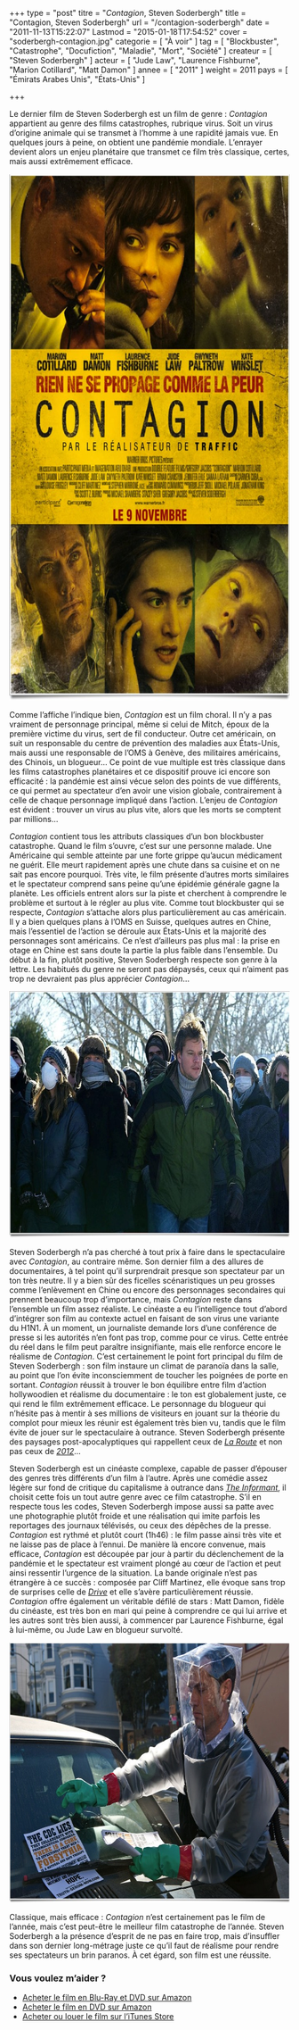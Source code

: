 +++
type = "post"
titre = "<em>Contagion</em>, Steven Soderbergh"
title = "Contagion, Steven Soderbergh"
url = "/contagion-soderbergh"
date = "2011-11-13T15:22:07"
Lastmod = "2015-01-18T17:54:52"
cover = "soderbergh-contagion.jpg"
categorie = [ "À voir" ]
tag = [ "Blockbuster", "Catastrophe", "Docufiction", "Maladie", "Mort", "Société" ]
createur = [ "Steven Soderbergh" ]
acteur = [ "Jude Law", "Laurence Fishburne", "Marion Cotillard", "Matt Damon" ]
annee = [ "2011" ]
weight = 2011
pays = [ "Émirats Arabes Unis", "États-Unis" ]

+++

<p>Le dernier film de Steven Soderbergh est un film de genre : <em>Contagion</em> appartient au genre des films catastrophes, rubrique virus. Soit un virus d&rsquo;origine animale qui se transmet à l&rsquo;homme à une rapidité jamais vue. En quelques jours à peine, on obtient une pandémie mondiale. L&rsquo;enrayer devient alors un enjeu planétaire que transmet ce film très classique, certes, mais aussi extrêmement efficace.</p>
<a href="http://www.allocine.fr/film/fichefilm_gen_cfilm=178091.html"><img class="aligncenter" style="border-style: initial; border-color: initial; border-width: 0px;" src="contagion-soderbergh.jpg" alt="Contagion soderbergh" width="690" height="944" border="0" /></a>
<p>Comme l&rsquo;affiche l&rsquo;indique bien, <em>Contagion</em> est un film choral. Il n&rsquo;y a pas vraiment de personnage principal, même si celui de Mitch, époux de la première victime du virus, sert de fil conducteur. Outre cet américain, on suit un responsable du centre de prévention des maladies aux États-Unis, mais aussi une responsable de l&rsquo;OMS à Genève, des militaires américains, des Chinois, un blogueur… Ce point de vue multiple est très classique dans les films catastrophes planétaires et ce dispositif prouve ici encore son efficacité : la pandémie est ainsi vécue selon des points de vue différents, ce qui permet au spectateur d&rsquo;en avoir une vision globale, contrairement à celle de chaque personnage impliqué dans l&rsquo;action. L&rsquo;enjeu de <em>Contagion</em> est évident : trouver un virus au plus vite, alors que les morts se comptent par millions…</p>
<p><em>Contagion</em> contient tous les attributs classiques d&rsquo;un bon blockbuster catastrophe. Quand le film s&rsquo;ouvre, c&rsquo;est sur une personne malade. Une Américaine qui semble atteinte par une forte grippe qu&rsquo;aucun médicament ne guérit. Elle meurt rapidement après une chute dans sa cuisine et on ne sait pas encore pourquoi. Très vite, le film présente d&rsquo;autres morts similaires et le spectateur comprend sans peine qu&rsquo;une épidémie générale gagne la planète. Les officiels entrent alors sur la piste et cherchent à comprendre le problème et surtout à le régler au plus vite. Comme tout blockbuster qui se respecte, <em>Contagion</em> s&rsquo;attache alors plus particulièrement au cas américain. Il y a bien quelques plans à l&rsquo;OMS en Suisse, quelques autres en Chine, mais l&rsquo;essentiel de l&rsquo;action se déroule aux États-Unis et la majorité des personnages sont américains. Ce n&rsquo;est d&rsquo;ailleurs pas plus mal : la prise en otage en Chine est sans doute la partie la plus faible dans l&rsquo;ensemble. Du début à la fin, plutôt positive, Steven Soderbergh respecte son genre à la lettre. Les habitués du genre ne seront pas dépaysés, ceux qui n&rsquo;aiment pas trop ne devraient pas plus apprécier <em>Contagion</em>…</p>
<img class="aligncenter" style="border-style: initial; border-color: initial; border-width: 0px;" src="contagion-matt-damon.jpg" alt="Contagion matt damon" width="690" height="442" border="0" />
<p>Steven Soderbergh n&rsquo;a pas cherché à tout prix à faire dans le spectaculaire avec <em>Contagion</em>, au contraire même. Son dernier film a des allures de documentaires, à tel point qu&rsquo;il surprendrait presque son spectateur par un ton très neutre. Il y a bien sûr des ficelles scénaristiques un peu grosses comme l&rsquo;enlèvement en Chine ou encore des personnages secondaires qui prennent beaucoup trop d&rsquo;importance, mais <em>Contagion</em> reste dans l&rsquo;ensemble un film assez réaliste. Le cinéaste a eu l&rsquo;intelligence tout d&rsquo;abord d&rsquo;intégrer son film au contexte actuel en faisant de son virus une variante du H1N1. À un moment, un journaliste demande lors d&rsquo;une conférence de presse si les autorités n&rsquo;en font pas trop, comme pour ce virus. Cette entrée du réel dans le film peut paraître insignifiante, mais elle renforce encore le réalisme de <em>Contagion</em>. C&rsquo;est certainement le point fort principal du film de Steven Soderbergh : son film instaure un climat de paranoïa dans la salle, au point que l&rsquo;on évite inconsciemment de toucher les poignées de porte en sortant. <em>Contagion</em> réussit à trouver le bon équilibre entre film d&rsquo;action hollywoodien et réalisme du documentaire : le ton est globalement juste, ce qui rend le film extrêmement efficace. Le personnage du blogueur qui n&rsquo;hésite pas à mentir à ses millions de visiteurs en jouant sur la théorie du complot pour mieux les réunir est également très bien vu, tandis que le film évite de jouer sur le spectaculaire à outrance. Steven Soderbergh présente des paysages post-apocalyptiques qui rappellent ceux de <em><a href="http://voiretmanger.fr/2009/12/05/la-route-hillcoat/">La Route</a></em> et non pas ceux de <em><a href="http://voiretmanger.fr/2009/11/14/2012-emmerich/">2012</a></em>…</p>
<p>Steven Soderbergh est un cinéaste complexe, capable de passer d&rsquo;épouser des genres très différents d&rsquo;un film à l&rsquo;autre. Après une comédie assez légère sur fond de critique du capitalisme à outrance dans <em><a href="http://voiretmanger.fr/2009/10/11/the-informant-soderbergh/">The Informant</a></em>, il choisit cette fois un tout autre genre avec ce film catastrophe. S&rsquo;il en respecte tous les codes, Steven Soderbergh impose aussi sa patte avec une photographie plutôt froide et une réalisation qui imite parfois les reportages des journaux télévisés, ou ceux des dépêches de la presse. <em>Contagion</em> est rythmé et plutôt court (1h46) : le film passe ainsi très vite et ne laisse pas de place à l&rsquo;ennui. De manière là encore convenue, mais efficace, <em>Contagion</em> est découpée par jour à partir du déclenchement de la pandémie et le spectateur est vraiment plongé au cœur de l&rsquo;action et peut ainsi ressentir l&rsquo;urgence de la situation. La bande originale n&rsquo;est pas étrangère à ce succès : composée par Cliff Martinez, elle évoque sans trop de surprises celle de <em><a href="http://voiretmanger.fr/2011/10/04/drive-winding-refn/">Drive</a></em> et elle s&rsquo;avère particulièrement réussie. <em>Contagion</em> offre également un véritable défilé de stars : Matt Damon, fidèle du cinéaste, est très bon en mari qui peine à comprendre ce qui lui arrive et les autres sont très bien aussi, à commencer par Laurence Fishburne, égal à lui-même, ou Jude Law en blogueur survolté.</p>
<img class="aligncenter" style="border-style: initial; border-color: initial; border-width: 0px;" src="jude-law-contagion.jpg" alt="Jude law contagion" width="690" height="467" border="0" />
<p>Classique, mais efficace : <em>Contagion</em> n&rsquo;est certainement pas le film de l&rsquo;année, mais c&rsquo;est peut-être le meilleur film catastrophe de l&rsquo;année. Steven Soderbergh a la présence d&rsquo;esprit de ne pas en faire trop, mais d&rsquo;insuffler dans son dernier long-métrage juste ce qu&rsquo;il faut de réalisme pour rendre ses spectateurs un brin paranos. À cet égard, son film est une réussite.</p>
<div class="amazon">
<h3>Vous voulez m&rsquo;aider ?</h3>
<ul>
<li><a href="http://www.amazon.fr/gp/product/B006OMVAN4/ref=as_li_ss_tl?ie=UTF8&tag=leblogdenic07-21&linkCode=as2&camp=1642&creative=19458&creativeASIN=B006OMVAN4">Acheter le film en Blu-Ray et DVD sur Amazon</a></li>
<li><a href="http://www.amazon.fr/gp/product/B006OMVAKW/ref=as_li_ss_tl?ie=UTF8&tag=leblogdenic07-21&linkCode=as2&camp=1642&creative=19458&creativeASIN=B006OMVAKW">Acheter le film en DVD sur Amazon</a></li>
<li><a href="https://itunes.apple.com/fr/movie/contagion/id505581216">Acheter ou louer le film sur l&rsquo;iTunes Store</a></li>
</ul>
</div>

